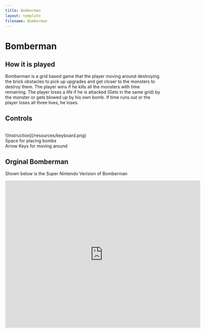```yaml
---
title: Bomberman
layout: template
filename: Bomberman
---
```

# Bomberman

## How it is played
Bomberman is a grid based game that the player moving around destroying the brick obstacles to pick up upgrades and get closer to the monsters to destroy them. The player wins if he kills all the monsters with time remaining. The player loses a life if he is attacked (Gets in the same grid) by the monster or gets blowed up by his own bomb. If time runs out or the player loses all three lives, he loses.

## Controls
<br>
![Instruction](/resources/keyboard.png) <br>
Space      for placing bombs
<br>
Arrow Keys for moving around

## Orginal Bomberman
Shown below is the Super Nintendo Verision of Bomberman
<iframe width="630" height="475" src="https://youtu.be/bifUVJlDXFQ" frameborder="0" allowfullscreen></iframe> 
